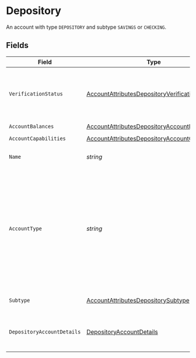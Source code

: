 # Depository

An account with type `DEPOSITORY` and subtype `SAVINGS` or `CHECKING`.


## Fields

| Field                                                                                                                                                                  | Type                                                                                                                                                                   | Required                                                                                                                                                               | Description                                                                                                                                                            | Example                                                                                                                                                                |
| ---------------------------------------------------------------------------------------------------------------------------------------------------------------------- | ---------------------------------------------------------------------------------------------------------------------------------------------------------------------- | ---------------------------------------------------------------------------------------------------------------------------------------------------------------------- | ---------------------------------------------------------------------------------------------------------------------------------------------------------------------- | ---------------------------------------------------------------------------------------------------------------------------------------------------------------------- |
| `VerificationStatus`                                                                                                                                                   | [AccountAttributesDepositoryVerificationStatus](../../Models/Components/AccountAttributesDepositoryVerificationStatus.md)                                              | :heavy_check_mark:                                                                                                                                                     | A code that indicates the status of an account that is a destination for funds.                                                                                        | VERIFIED                                                                                                                                                               |
| `AccountBalances`                                                                                                                                                      | [AccountAttributesDepositoryAccountBalances](../../Models/Components/AccountAttributesDepositoryAccountBalances.md)                                                    | :heavy_check_mark:                                                                                                                                                     | N/A                                                                                                                                                                    |                                                                                                                                                                        |
| `AccountCapabilities`                                                                                                                                                  | [AccountAttributesDepositoryAccountCapabilities](../../Models/Components/AccountAttributesDepositoryAccountCapabilities.md)                                            | :heavy_check_mark:                                                                                                                                                     | N/A                                                                                                                                                                    |                                                                                                                                                                        |
| `Name`                                                                                                                                                                 | *string*                                                                                                                                                               | :heavy_check_mark:                                                                                                                                                     | Display name for this account.                                                                                                                                         | Checking Account                                                                                                                                                       |
| `AccountType`                                                                                                                                                          | *string*                                                                                                                                                               | :heavy_check_mark:                                                                                                                                                     | The type of account. It differentiates between depository accounts (e.g. bank account), cards (e.g. debit) and earnings balance type of accounts (e.g. on demand pay). |                                                                                                                                                                        |
| `Subtype`                                                                                                                                                              | [AccountAttributesDepositorySubtype](../../Models/Components/AccountAttributesDepositorySubtype.md)                                                                    | :heavy_check_mark:                                                                                                                                                     | The subtype of the account.                                                                                                                                            | CHECKING                                                                                                                                                               |
| `DepositoryAccountDetails`                                                                                                                                             | [DepositoryAccountDetails](../../Models/Components/DepositoryAccountDetails.md)                                                                                        | :heavy_check_mark:                                                                                                                                                     | The banking details of the account and account holder.                                                                                                                 |                                                                                                                                                                        |